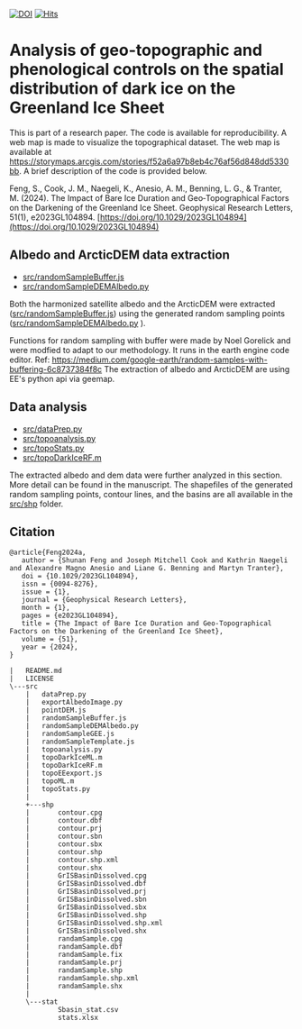 [![DOI](https://zenodo.org/badge/DOI/10.5281/zenodo.8016712.svg)](https://zenodo.org/doi/10.5281/zenodo.8016712)
[![Hits](https://hits.seeyoufarm.com/api/count/incr/badge.svg?url=https%3A%2F%2Fgithub.com%2Ffsn1995%2Ftopography-control-of-ice-albedo&count_bg=%2379C83D&title_bg=%23555555&icon=&icon_color=%23E7E7E7&title=hits&edge_flat=false)](https://hits.seeyoufarm.com)
# Analysis of geo-topographic and phenological controls on the spatial distribution of dark ice on the Greenland Ice Sheet

This is part of a research paper. The code is available for reproducibility.
A web map is made to visualize the topographical dataset. The web map is available at https://storymaps.arcgis.com/stories/f52a6a97b8eb4c76af56d848dd5330bb.
A brief description of the code is provided below.

Feng, S., Cook, J. M., Naegeli, K., Anesio, A. M., Benning, L. G., & Tranter, M. (2024). The Impact of Bare Ice Duration and Geo‐Topographical Factors on the Darkening of the Greenland Ice Sheet. Geophysical Research Letters, 51(1), e2023GL104894. [https://doi.org/10.1029/2023GL104894](https://doi.org/10.1029/2023GL104894)

## Albedo and ArcticDEM data extraction
- [src/randomSampleBuffer.js](src/randomSampleBuffer.js)
- [src/randomSampleDEMAlbedo.py](src\randomSampleDEMAlbedo.py)

Both the harmonized satellite albedo and the ArcticDEM were extracted ([src/randomSampleBuffer.js](src/randomSampleBuffer.js)) using the generated random sampling points ([src/randomSampleDEMAlbedo.py](src\randomSampleDEMAlbedo.py)
). 

Functions for random sampling with buffer were made by Noel Gorelick and were modfied to adapt to our methodology. It runs in the earth engine code editor. Ref: https://medium.com/google-earth/random-samples-with-buffering-6c8737384f8c
The extraction of albedo and ArcticDEM are using EE's python api via geemap. 
## Data analysis
- [src/dataPrep.py](src/dataPrep.py)
- [src/topoanalysis.py](src/topoanalysis.py)
- [src/topoStats.py](src/topoStats.py)
- [src/topoDarkIceRF.m](src/topoDarkIceRF.m)

The extracted albedo and dem data were further analyzed in this section. More detail can be found in the manuscript. 
The shapefiles of the generated random sampling points, contour lines, and the basins are all available in the [src/shp](src/shp) folder.

## Citation
```
@article{Feng2024a,
   author = {Shunan Feng and Joseph Mitchell Cook and Kathrin Naegeli and Alexandre Magno Anesio and Liane G. Benning and Martyn Tranter},
   doi = {10.1029/2023GL104894},
   issn = {0094-8276},
   issue = {1},
   journal = {Geophysical Research Letters},
   month = {1},
   pages = {e2023GL104894},
   title = {The Impact of Bare Ice Duration and Geo‐Topographical Factors on the Darkening of the Greenland Ice Sheet},
   volume = {51},
   year = {2024},
}
```

```
|   README.md
|   LICENSE
\---src
    |   dataPrep.py
    |   exportAlbedoImage.py      
    |   pointDEM.js
    |   randomSampleBuffer.js     
    |   randomSampleDEMAlbedo.py  
    |   randomSampleGEE.js        
    |   randomSampleTemplate.js   
    |   topoanalysis.py
    |   topoDarkIceML.m
    |   topoDarkIceRF.m
    |   topoEEexport.js
    |   topoML.m
    |   topoStats.py
    |
    +---shp
    |       contour.cpg
    |       contour.dbf
    |       contour.prj
    |       contour.sbn
    |       contour.sbx
    |       contour.shp
    |       contour.shp.xml
    |       contour.shx
    |       GrISBasinDissolved.cpg
    |       GrISBasinDissolved.dbf
    |       GrISBasinDissolved.prj
    |       GrISBasinDissolved.sbn
    |       GrISBasinDissolved.sbx
    |       GrISBasinDissolved.shp
    |       GrISBasinDissolved.shp.xml
    |       GrISBasinDissolved.shx
    |       randamSample.cpg
    |       randamSample.dbf
    |       randamSample.fix
    |       randamSample.prj
    |       randamSample.shp
    |       randamSample.shp.xml
    |       randamSample.shx
    |
    \---stat
            Sbasin_stat.csv
            stats.xlsx
```